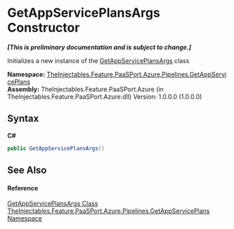 # GetAppServicePlansArgs Constructor 
 _**\[This is preliminary documentation and is subject to change.\]**_

Initializes a new instance of the <a href="93c58885-3e50-d7e6-7efa-b2f395762a1d">GetAppServicePlansArgs</a> class

**Namespace:**&nbsp;<a href="cd86f921-d369-f4ec-1e59-9130631c8d0c">TheInjectables.Feature.PaaSPort.Azure.Pipelines.GetAppServicePlans</a><br />**Assembly:**&nbsp;TheInjectables.Feature.PaaSPort.Azure (in TheInjectables.Feature.PaaSPort.Azure.dll) Version: 1.0.0.0 (1.0.0.0)

## Syntax

**C#**<br />
``` C#
public GetAppServicePlansArgs()
```


## See Also


#### Reference
<a href="93c58885-3e50-d7e6-7efa-b2f395762a1d">GetAppServicePlansArgs Class</a><br /><a href="cd86f921-d369-f4ec-1e59-9130631c8d0c">TheInjectables.Feature.PaaSPort.Azure.Pipelines.GetAppServicePlans Namespace</a><br />